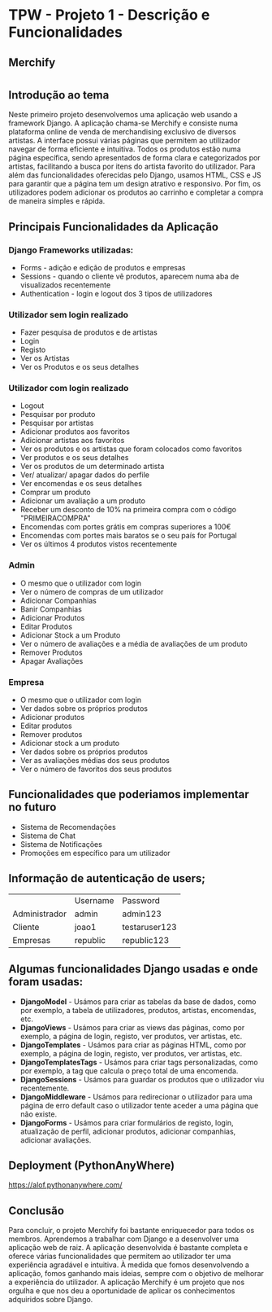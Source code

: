 # TPW - Projeto 1 - Descrição e Funcionalidades

## Merchify

#

## Introdução ao tema

Neste primeiro projeto desenvolvemos uma aplicação web usando a framework Django. A aplicação chama-se Merchify e consiste numa plataforma online de venda de merchandising exclusivo de diversos artistas. A interface possui várias páginas que permitem ao utilizador navegar de forma eficiente e intuitiva. Todos os produtos estão numa página específica, sendo apresentados de forma clara e categorizados por artistas, facilitando a busca por itens do artista favorito do utilizador. Para além das funcionalidades oferecidas pelo Django, usamos HTML, CSS e JS para garantir que a página tem um design atrativo e responsivo. Por fim, os utilizadores podem adicionar os produtos ao carrinho e completar a compra de maneira simples e rápida.

## Principais Funcionalidades da Aplicação

### Django Frameworks utilizadas:

- Forms - adição e edição de produtos e empresas
- Sessions - quando o cliente vê produtos, aparecem numa aba de visualizados recentemente
- Authentication - login e logout dos 3 tipos de utilizadores

### Utilizador sem login realizado

- Fazer pesquisa de produtos e de artistas
- Login
- Registo
- Ver os Artistas
- Ver os Produtos e os seus detalhes

### Utilizador com login realizado

- Logout
- Pesquisar por produto
- Pesquisar por artistas
- Adicionar produtos aos favoritos
- Adicionar artistas aos favoritos
- Ver os produtos e os artistas que foram colocados como favoritos
- Ver produtos e os seus detalhes
- Ver os produtos de um determinado artista
- Ver/ atualizar/ apagar dados do perfile
- Ver encomendas e os seus detalhes
- Comprar um produto
- Adicionar um avaliação a um produto
- Receber um desconto de 10% na primeira compra com o código "PRIMEIRACOMPRA"
- Encomendas com portes grátis em compras superiores a 100€
- Encomendas com portes mais baratos se o seu país for Portugal
- Ver os últimos 4 produtos vistos recentemente

### Admin

- O mesmo que o utilizador com login
- Ver o número de compras de um utilizador
- Adicionar Companhias
- Banir Companhias
- Adicionar Produtos
- Editar Produtos
- Adicionar Stock a um Produto
- Ver o número de avaliações e a média de avaliações de um produto
- Remover Produtos
- Apagar Avaliações

### Empresa

- O mesmo que o utilizador com login
- Ver dados sobre os próprios produtos
- Adicionar produtos
- Editar produtos
- Remover produtos
- Adicionar stock a um produto
- Ver dados sobre os próprios produtos
- Ver as avaliações médias dos seus produtos
- Ver o número de favoritos dos seus produtos

## Funcionalidades que poderiamos implementar no futuro

- Sistema de Recomendações
- Sistema de Chat
- Sistema de Notificações
- Promoções em específico para um utilizador

## Informação de autenticação de users;

<table>
<th>
<td>Username</td>
<td>Password</td>
</th>
<tr>
<td>Administrador</td>
<td>admin</td>
<td>admin123</td>
</tr>
<tr>
<td>Cliente</td>
<td>joao1</td>
<td>testaruser123</td>
</tr>
<tr>
<td>Empresas</td>
<td>republic</td>
<td>republic123</td>
</tr>
</table>

## Algumas funcionalidades Django usadas e onde foram usadas:

- **DjangoModel** - Usámos para criar as tabelas da base de dados, como por exemplo, a tabela de utilizadores, produtos, artistas, encomendas, etc.
- **DjangoViews** - Usámos para criar as views das páginas, como por exemplo, a página de login, registo, ver produtos, ver artistas, etc.
- **DjangoTemplates** - Usámos para criar as páginas HTML, como por exemplo, a página de login, registo, ver produtos, ver artistas, etc.
- **DjangoTemplatesTags** - Usámos para criar tags personalizadas, como por exemplo, a tag que calcula o preço total de uma encomenda.
- **DjangoSessions** - Usámos para guardar os produtos que o utilizador viu recentemente.
- **DjangoMiddleware** - Usámos para redirecionar o utilizador para uma página de erro default caso o utilizador tente aceder a uma página que não existe.
- **DjangoForms** - Usámos para criar formulários de registo, login, atualização de perfil, adicionar produtos, adicionar companhias, adicionar avaliações.

## Deployment (PythonAnyWhere)

https://alof.pythonanywhere.com/

## Conclusão

Para concluir, o projeto Merchify foi bastante enriquecedor para todos os membros. Aprendemos a trabalhar com Django e a desenvolver uma aplicação web de raiz. A aplicação desenvolvida é bastante completa e oferece várias funcionalidades que permitem ao utilizador ter uma experiência agradável e intuitiva. À medida que fomos desenvolvendo a aplicação, fomos ganhando mais ideias, sempre com o objetivo de melhorar a experiência do utilizador. A aplicação Merchify é um projeto que nos orgulha e que nos deu a oportunidade de aplicar os conhecimentos adquiridos sobre Django.
